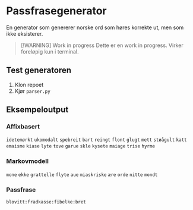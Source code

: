 # Passfrasegenerator

En generator som genererer norske ord som høres korrekte ut, men som ikke eksisterer.

>[!WARNING] Work in progress
> Dette er en work in progress. Virker foreløpig kun i terminal.

## Test generatoren

1. Klon repoet
2. Kjør `parser.py`

## Eksempeloutput

### Affixbasert

`idetemørkt`
`ukomodalt`
`spebreit`
`bart`
`reingt`
`flont`
`glugt`
`mett`
`støågult`
`katt`
`emaisme`
`kiase`
`lyte`
`tove`
`garue`
`skle`
`kysete`
`maiage`
`trise`
`hyrme`

### Markovmodell

`mone`
`ekke`
`grattelle`
`flyte`
`aue`
`miaskriske`
`ære`
`orde`
`nitte`
`mondt`

### Passfrase

`blovitt:fradkasse:fibelke:bret`


